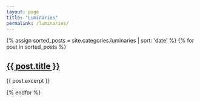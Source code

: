 ```yaml
---
layout: page
title: "Luminaries"
permalink: /luminaries/
---
```

{% assign sorted_posts = site.categories.luminaries | sort: 'date' %}
{% for post in sorted_posts %}
<h2><a href="{{ post.url }}">{{ post.title }}</a></h2>
<p>{{ post.excerpt }}</p>
{% endfor %}

